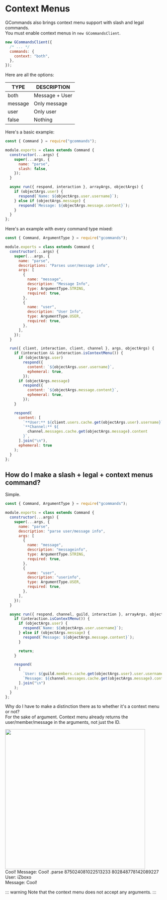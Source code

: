 # Context Menus

GCommands also brings context menu support with slash and legal commands.  
You must enable context menus in `new GCommandsClient`.

```js
new GCommandsClient({
  /* ... */
  commands: {
    context: "both",
  },
});
```

Here are all the options:

| TYPE    | DESCRIPTION    |
| ------- | -------------- |
| both    | Message + User |
| message | Only message   |
| user    | Only user      |
| false   | Nothing        |

Here's a basic example:

```js
const { Command } = require("gcommands");

module.exports = class extends Command {
  constructor(...args) {
    super(...args, {
      name: "parse",
      slash: false,
    });
  }

  async run({ respond, interaction }, arrayArgs, objectArgs) {
    if (objectArgs.user) {
      respond(`Name: ${objectArgs.user.username}`);
    } else if (objectArgs.message) {
      respond(`Message: ${objectArgs.message.content}`);
    }
  }
};
```

Here's an example with every command type mixed:

```js
const { Command, ArgumentType } = require("gcommands");

module.exports = class extends Command {
  constructor(...args) {
    super(...args, {
      name: "parse",
      descriptions: "Parses user/message info",
      args: [
        {
          name: "message",
          description: "Message Info",
          type: ArgumentType.STRING,
          required: true,
        },
        {
          name: "user",
          description: "User Info",
          type: ArgumentType.USER,
          required: true,
        },
      ],
    });
  }

  run({ client, interaction, client, channel }, args, objectArgs) {
    if (interaction && interaction.isContextMenu()) {
      if (objectArgs.user)
        respond({
          content: `${objectArgs.user.username}`,
          ephemeral: true,
        });
      if (objectArgs.message)
        respond({
          content: `${objectArgs.message.content}`,
          ephemeral: true,
        });
    }

    respond(
      content: [
        `**User:** ${client.users.cache.get(objectArgs.user).username}`,
        `**Channel:** ${
          channel.messages.cache.get(objectArgs.message).content
        }`,
      ].join("\n"),
      ephemeral: true
    );
  }
};
```

## How do I make a slash + legal + context menus command?

Simple.

```js
const { Command, ArgumentType } = require("gcommands");

module.exports = class extends Command {
  constructor(...args) {
    super(...args, {
      name: "parse",
      description: "parse user/message info",
      args: [
        {
          name: "message",
          description: "messageinfo",
          type: ArgumentType.STRING,
          required: true,
        },
        {
          name: "user",
          description: "userinfo",
          type: ArgumentType.USER,
          required: true,
        },
      ],
    });
  }

  async run({ respond, channel, guild, interaction }, arrayArgs, objectArgs) {
    if (interaction.isContextMenu()) {
      if (objectArgs.user) {
        respond(`Name: ${objectArgs.user.username}`);
      } else if (objectArgs.message) {
        respond(`Message: ${objectArgs.message.content}`);
      }

      return;
    }

    respond(
      [
        `User: ${guild.members.cache.get(objectArgs.user).user.username}`,
        `Message: ${channel.messages.cache.get(objectArgs.message).content}`,
      ].join("\n")
    );
  }
};
```

Why do I have to make a distinction there as to whether it's a context menu or not?  
For the sake of argument. Context menu already returns the user/member/message in the arguments, not just the ID.

<img src="/../../contextmenu.png" width="450px;">

<div is="dis-messages">
    <dis-messages>
        <dis-message profile="izboxo">
            Cool!
        </dis-message>
        <dis-message profile="gcommands">
            <template #interactions>
                <discord-interaction profile="hyro" :command="true">parse</discord-interaction>
            </template>
            Message: Cool!
        </dis-message>
    </dis-messages>
    <dis-messages>
        <dis-message profile="hyro">
            .parse 875024081022513233 802848778142089227
        </dis-message>
        <dis-message profile="gcommands">
            User: iZboxo<br>
            Message: Cool!
        </dis-message>
    </dis-messages>
</div>

::: warning
Note that the context menu does not accept any arguments.
:::
